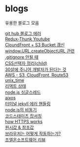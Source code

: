 # blogs
유용한 블로그 모음

[git hub 블로그 에러](https://choijaegwon.github.io/githubblog/GithubBlog1/) <br>
[Redux-Thunk Youtube](https://www.youtube.com/watch?v=JDZRfLGNWdc) <br>
[CloundFront + S3 Bucket 갱신](https://penguingoon.tistory.com/256) <br>
[window.URL.createObjectURL 관련](https://kyounghwan01.github.io/blog/JS/JSbasic/Blob-url/#createobjecturl) <br>
[.gitignore 안될 때](https://kyu9341.github.io/Git/2020/08/23/git_gitignore/)<br>
[CSS선택자 정리(child)](https://lalacode.tistory.com/6)<br>
[30살에 주니어 개발자가 된다는 것](https://minoo.medium.com/%EB%B2%88%EC%97%AD-30%EC%82%B4%EC%97%90-%EC%A3%BC%EB%8B%88%EC%96%B4-%EA%B0%9C%EB%B0%9C%EC%9E%90%EA%B0%80-%EB%90%9C%EB%8B%A4%EB%8A%94-%EA%B2%83-being-a-junior-developer-at-30-b7b587ee4f6b?p=b7b587ee4f6b) <br>
[AWS - S3, CloudFront, Route53](https://velog.io/@seongkyun/AWS-S3-CloudFront-Route53%EC%9D%84-%EC%9D%B4%EC%9A%A9%ED%95%9C-%EC%A0%95%EC%A0%81-%ED%98%B8%EC%8A%A4%ED%8C%85) <br>
[unix_time ](https://stackoverflow.com/questions/847185/convert-a-unix-timestamp-to-time-in-javascript) <br>
[리액트 상태](https://www.stevy.dev/react-state-management-guide) <br>
[node.js 싱글스레드](https://velog.io/@daeseongkim/Node.js-Node.js%EB%8A%94-%EC%8B%B1%EA%B8%80-%EC%8A%A4%EB%A0%88%EB%93%9C) <br>
[aixos](https://masteringjs.io/tutorials/axios/options) <br>
[터미널 jekyll 에러 핸들링](https://github.com/rbenv/rbenv/issues/1267) <br>
[node.js의 비동기](https://www.nextree.co.kr/p7292/) <br>
[코드스테이츠 잡서칭](https://codestates.notion.site/SEB-33-fef53bf340354016b9d6c4149d598d48) <br>
[how HTTPS works](https://howhttps.works/) <br>
[원시값 & 참조값](https://github.com/FE-Lex-Kim/-TIL/blob/master/Javascript/%EC%9B%90%EC%8B%9C%EA%B0%92%EA%B3%BC%20%EA%B0%9D%EC%B2%B4%EC%9D%98%20%EB%B9%84%EA%B5%90.md) <br>
[브라우저는 어떻게 작동하는가?](https://d2.naver.com/helloworld/59361)<br>
[조엘온소프트웨어 리뷰](https://mangkyu.tistory.com/138)<br>

